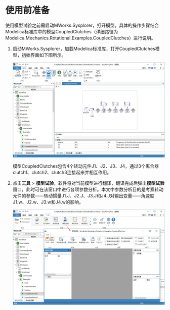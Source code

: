 # 使用前准备

使用模型试验之前需启动MWorks.Sysplorer，打开模型。具体的操作步骤结合Modelica标准库中的模型CoupledClutches（详细路径为Modelica.Mechanics.Rotational.Examples.CoupledClutches）进行说明。

1. 启动MWorks.Sysplorer，加载Modelica标准库，打开CoupledClutches模型，初始界面如下图所示。

    <img src="Preparation.assets/image001.jpg" alt="打开模型CoupledClutches" style="zoom:67%;" />

    模型CoupledClutches包含4个转动元件J1、J2、J3、J4，通过3个离合器clutch1、clutch2、clutch3连接起来并相互作用。

2. 点击**工具** > **模型试验**，软件将对当前模型进行翻译，翻译完成后弹出**模型试验**窗口，此时可在该窗口中进行各项参数分析。本文中参数分析目的是考察转动元件的参数——转动惯量J1.J、J2.J、J3.J和J4.J对输出变量——角速度J1.w、J2.w、J3.w和J4.w的影响。

    <img src="Preparation.assets/image003.jpg" alt="模型试验" style="zoom:67%;" />

